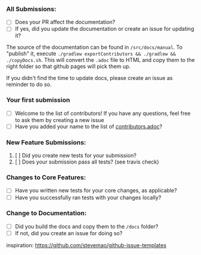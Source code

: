 ### All Submissions:

* [ ] Does your PR affect the documentation?
* [ ] If yes, did you update the documentation or create an issue for updating it?

The source of the documentation can be found in `/src/docs/manual`.
To "publish" it, execute `./gradlew exportContributors && ./gradlew && ./copyDocs.sh`.
This will convert the `.adoc` file to HTML and copy them to the right folder so that github pages will pick them up.

If you didn't find the time to update docs, please create an issue as reminder to do so.

<!-- You can erase any parts of this template not applicable to your Pull Request. -->

### Your first submission

* [ ] Welcome to the list of contributors! If you have any questions, feel free to ask them by creating a new issue
* [ ] Have you added your name to the list of [contributors.adoc](https://github.com/docToolchain/docToolchain/blob/master/src/docs/manual/05_contributors.adoc)?

### New Feature Submissions:

1. [ ] Did you create new tests for your submission?
2. [ ] Does your submission pass all tests? (see travis check)

### Changes to Core Features:

* [ ] Have you written new tests for your core changes, as applicable?
* [ ] Have you successfully ran tests with your changes locally?

### Change to Documentation:

* [ ] Did you build the docs and copy them to the `/docs` folder?
* [ ] If not, did you create an issue for doing so?

inspiration: https://github.com/stevemao/github-issue-templates
